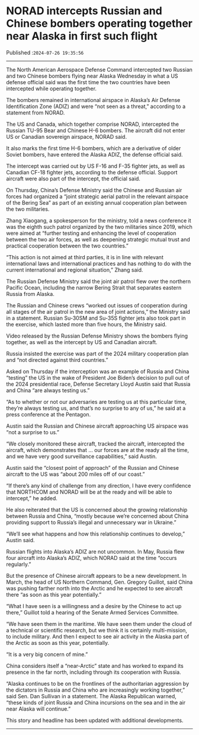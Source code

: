 # NORAD intercepts Russian and Chinese bombers operating together near Alaska in first such flight

Published :`2024-07-26 19:35:56`

---

The North American Aerospace Defense Command intercepted two Russian and two Chinese bombers flying near Alaska Wednesday in what a US defense official said was the first time the two countries have been intercepted while operating together.

The bombers remained in international airspace in Alaska’s Air Defense Identification Zone (ADIZ) and were “not seen as a threat,” according to a statement from NORAD.

The US and Canada, which together comprise NORAD, intercepted the Russian TU-95 Bear and Chinese H-6 bombers. The aircraft did not enter US or Canadian sovereign airspace, NORAD said.

It also marks the first time H-6 bombers, which are a derivative of older Soviet bombers, have entered the Alaska ADIZ, the defense official said.

The intercept was carried out by US F-16 and F-35 fighter jets, as well as Canadian CF-18 fighter jets, according to the defense official. Support aircraft were also part of the intercept, the official said.

On Thursday, China’s Defense Ministry said the Chinese and Russian air forces had organized a “joint strategic aerial patrol in the relevant airspace of the Bering Sea” as part of an existing annual cooperation plan between the two militaries.

Zhang Xiaogang, a spokesperson for the ministry, told a news conference it was the eighth such patrol organized by the two militaries since 2019, which were aimed at “further testing and enhancing the level of cooperation between the two air forces, as well as deepening strategic mutual trust and practical cooperation between the two countries.”

“This action is not aimed at third parties, it is in line with relevant international laws and international practices and has nothing to do with the current international and regional situation,” Zhang said.

The Russian Defense Ministry said the joint air patrol flew over the northern Pacific Ocean, including the narrow Bering Strait that separates eastern Russia from Alaska.

The Russian and Chinese crews “worked out issues of cooperation during all stages of the air patrol in the new area of joint actions,” the Ministry said in a statement. Russian Su-30SM and Su-35S fighter jets also took part in the exercise, which lasted more than five hours, the Ministry said.

Video released by the Russian Defense Ministry shows the bombers flying together, as well as the intercept by US and Canadian aircraft.

Russia insisted the exercise was part of the 2024 military cooperation plan and “not directed against third countries.”

Asked on Thursday if the interception was an example of Russia and China “testing” the US in the wake of President Joe Biden’s decision to pull out of the 2024 presidential race, Defense Secretary Lloyd Austin said that Russia and China “are always testing us.”

“As to whether or not our adversaries are testing us at this particular time, they’re always testing us, and that’s no surprise to any of us,” he said at a press conference at the Pentagon.

Austin said the Russian and Chinese aircraft approaching US airspace was “not a surprise to us.”

“We closely monitored these aircraft, tracked the aircraft, intercepted the aircraft, which demonstrates that … our forces are at the ready all the time, and we have very good surveillance capabilities,” said Austin.

Austin said the “closest point of approach” of the Russian and Chinese aircraft to the US was “about 200 miles off of our coast.”

“If there’s any kind of challenge from any direction, I have every confidence that NORTHCOM and NORAD will be at the ready and will be able to intercept,” he added.

He also reiterated that the US is concerned about the growing relationship between Russia and China, “mostly because we’re concerned about China providing support to Russia’s illegal and unnecessary war in Ukraine.”

“We’ll see what happens and how this relationship continues to develop,” Austin said.

Russian flights into Alaska’s ADIZ are not uncommon. In May, Russia flew four aircraft into Alaska’s ADIZ, which NORAD said at the time “occurs regularly.”

But the presence of Chinese aircraft appears to be a new development. In March, the head of US Northern Command, Gen. Gregory Guillot, said China was pushing farther north into the Arctic and he expected to see aircraft there “as soon as this year potentially.”

“What I have seen is a willingness and a desire by the Chinese to act up there,” Guillot told a hearing of the Senate Armed Services Committee.

“We have seen them in the maritime. We have seen them under the cloud of a technical or scientific research, but we think it is certainly multi-mission, to include military. And then I expect to see air activity in the Alaska part of the Arctic as soon as this year, potentially.

“It is a very big concern of mine.”

China considers itself a “near-Arctic” state and has worked to expand its presence in the far north, including through its cooperation with Russia.

“Alaska continues to be on the frontlines of the authoritarian aggression by the dictators in Russia and China who are increasingly working together,” said Sen. Dan Sullivan in a statement. The Alaska Republican warned, “these kinds of joint Russia and China incursions on the sea and in the air near Alaska will continue.”

This story and headline has been updated with additional developments.

---

